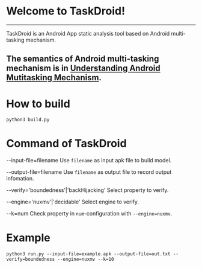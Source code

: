# Welcome to TaskDroid!
---
TaskDroid is an Android App static analysis tool based on Android multi-tasking mechanism.

The semantics of Android multi-tasking mechanism is in [Understanding Android Mutitasking Mechanism](https://github.com/Jinlong-He/TaskDroid/blob/master/semantics.md).
---
# How to build
```
python3 build.py
```
# Command of TaskDroid
--input-file=filename  Use `filename` as input apk file to build model.

--output-file=filename  Use `filename` as output file to record output infomation.

--verify='boundedness'|'backHijacking'  Select property to verify.

--engine='nuxmv'|'decidable'  Select engine to verify.

--k=num Check property in `num`-configuration with `--engine=nuxmv`.
# Example
```
python3 run.py --input-file=example.apk --output-file=out.txt --verify=boundedness --engine=nuxmv --k=10
```


